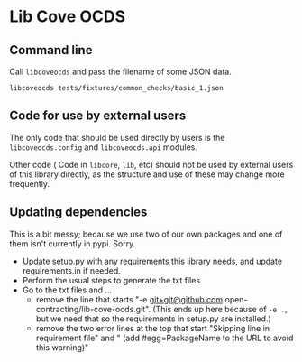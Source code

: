 # Lib Cove OCDS

## Command line

Call `libcoveocds` and pass the filename of some JSON data.

    libcoveocds tests/fixtures/common_checks/basic_1.json

## Code for use by external users

The only code that should be used directly by users is the `libcoveocds.config` and `libcoveocds.api` modules.

Other code ( Code in `libcore`, `lib`, etc) 
should not be used by external users of this library directly, as the structure and use of these may change more frequently.


## Updating dependencies

This is a bit messy; because we use two of our own packages and one of them isn't currently in pypi. Sorry.

  *  Update setup.py with any requirements this library needs, and update requirements.in if needed.
  *  Perform the usual steps to generate the txt files
  *  Go to the txt files and ...
        *  remove the line that starts "-e git+git@github.com:open-contracting/lib-cove-ocds.git". (This ends up here because of `-e .`, but we need that so the requirements in setup.py are installed.)
        *  remove the two error lines at the top that start "Skipping line in requirement file" and " (add #egg=PackageName to the URL to avoid this warning)"




